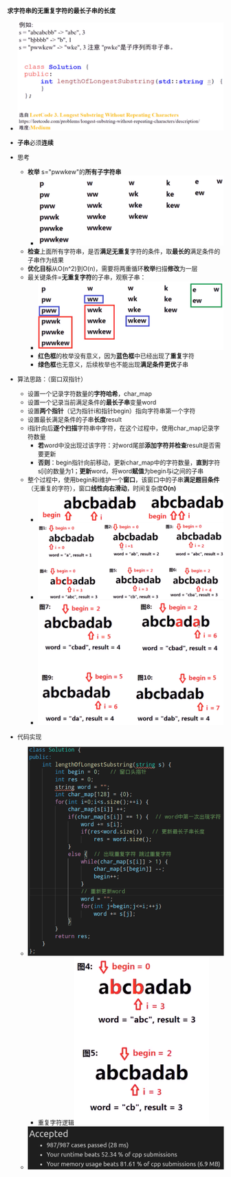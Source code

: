 #### 求字符串的无重复字符的最长子串的长度

* ![image-20210723204620379](无重复字符的最长子串.assets/image-20210723204620379.png)
* **子串**必须**连续**
* 思考
  * **枚举** s="pwwkew"的**所有子字符串**
    * ![image-20210723204909489](无重复字符的最长子串.assets/image-20210723204909489.png)
  * **检查**上面所有字符串，是否**满足无重复**字符的条件，取**最长的**满足条件的子串作为结果
  * **优化目标**从O(n^2)到O(n)，需要将两重循环**枚举**扫描**修改**为一层
  * 最关键条件=**无重复字符**的子串，观察子串：
    * ![image-20210723205229337](无重复字符的最长子串.assets/image-20210723205229337.png)
    * **红色框**的枚举没有意义，因为**蓝色框**中已经出现了**重复**字符
    * **绿色框**也无意义，后续枚举也不能出现**满足条件更优**子串

* 算法思路：（窗口双指针）
  * 设置一个记录字符数量的**字符哈希**，char_map
  * 设置一个记录当前满足条件的**最长子串**变量word
  * 设置**两个指针**（记为指针i和指针begin）指向字符串第一个字符
  * 设置最长满足条件的子串**长度**result
  * i指针向后**逐个扫描**字符串中字符，在这个过程中，使用char_map记录字符数量
    * **若**word中没出现过该字符：对word尾部**添加字符并检查**result是否需要更新
    * **否则**：begin指针向前移动，更新char_map中的字符数量，**直到**字符s[i]的数量为1；**更新**word，将word**赋值**为begin与i之间的子串
  * 整个过程中，使用begin和i维护一个**窗口**，该窗口中的子串**满足题目条件**（无重复的字符），窗口**线性向右滑动**，时间复杂度**O(n)**
    * ![image-20210723210057746](无重复字符的最长子串.assets/image-20210723210057746.png)
    * ![image-20210723210405858](无重复字符的最长子串.assets/image-20210723210405858.png)
    * ![image-20210723210504786](无重复字符的最长子串.assets/image-20210723210504786.png)

* 代码实现
  * ![image-20210723211629572](无重复字符的最长子串.assets/image-20210723211629572.png)
    * 重复字符逻辑![image-20210723211655529](无重复字符的最长子串.assets/image-20210723211655529.png)
  * ![image-20210723211422063](无重复字符的最长子串.assets/image-20210723211422063.png)

